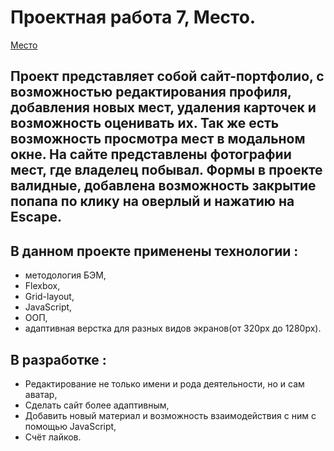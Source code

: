 # Проектная работа 7, Место.
 [Место](https://04fox04.github.io/mesto-main/)
 
## Проект представляет собой сайт-портфолио, с возможностью редактирования профиля, добавления новых мест, удаления карточек и возможность оценивать их. Так же есть возможность просмотра мест в модальном окне. На сайте представлены фотографии мест, где владелец побывал. Формы в проекте валидные, добавлена возможность закрытие попапа по клику на оверлый и нажатию на Escape.

## В данном проекте применены технологии : 
* методология БЭМ, 
* Flexbox, 
* Grid-layout,
* JavaScript,
* OOП,
* адаптивная верстка для разных видов экранов(от 320px до 1280px).


## В разработке : 
* Редактирование не только имени и рода деятельности, но и сам аватар,
* Сделать сайт более адаптивным, 
* Добавить новый материал и возможность взаимодействия с ним с помощью JavaScript,
* Счёт лайков.
